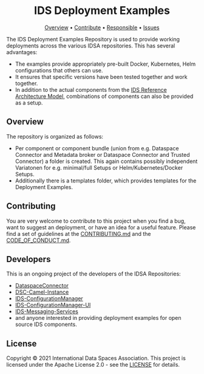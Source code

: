 <h1 align="center">
      IDS Deployment Examples
  <br>
</h1>


<p align="center">
  <a href="#Overview">Overview</a> •
  <a href="#contributing">Contribute</a> •
  <a href="#developers">Responsible</a> •
  <a href="https://github.com/International-Data-Spaces-Association/IDS-Deployment-Examples/issues">Issues</a>
</p>

The IDS Deployment Examples Repository is used to provide working deployments across the various IDSA repositories. This has several advantages:
* The examples provide appropriately pre-built Docker, Kubernetes, Helm configurations that others can use.
* It ensures that specific versions have been tested together and work together.
* In addition to the actual components from the [IDS Reference Architecture Model](https://www.internationaldataspaces.org/wp-content/uploads/2019/03/IDS-Reference-Architecture-Model-3.0.pdf), combinations of components can also be provided as a setup.

## Overview

The repository is organized as follows: 
* Per component or component bundle (union from e.g. Dataspace Connector and Metadata broker or Dataspace Connector and Trusted Connector) a folder is created. This again contains possibly independent Variatonen for e.g. minimal/full Setups or Helm/Kubernetes/Docker Setups.
* Additionally there is a templates folder, which provides templates for the Deployment Examples.


## Contributing

You are very welcome to contribute to this project when you find a bug, want to suggest an
deployment, or have an idea for a useful feature. Please find a set of guidelines at the
[CONTRIBUTING.md](CONTRIBUTING.md) and the [CODE_OF_CONDUCT.md](CODE_OF_CONDUCT.md).

## Developers

This is an ongoing project of the developers of the IDSA Repositories:
* [DataspaceConnector](https://github.com/International-Data-Spaces-Association/DataspaceConnector)
* [DSC-Camel-Instance](https://github.com/International-Data-Spaces-Association/DSC-Camel-Instance)
* [IDS-ConfigurationManager](https://github.com/International-Data-Spaces-Association/IDS-ConfigurationManager)
* [IDS-ConfigurationManager-UI](https://github.com/International-Data-Spaces-Association/IDS-ConfigurationManager-UI)
* [IDS-Messaging-Services](https://github.com/International-Data-Spaces-Association/IDS-Messaging-Services)
* and anyone interested in providing deployment examples for open source IDS components.

## License

Copyright © 2021 International Data Spaces Association. This project is licensed under the Apache License 2.0 - see the [LICENSE](LICENSE) for details.